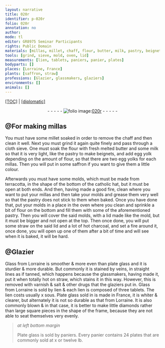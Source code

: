 ```yaml
---
layout: narrative
title: 020r
identifier: p-020r
folio: 020r
annotation: no
author:
mode: tl
editor: GR8975 Seminar Participants
rights: Public Domain
materials: [millas, millet, chaff, flour, butter, milk, pastry, beignets, egg yolk, egg yolks, saffron, terracotta, straw, charcoal, Glass from Lorraine, plate glass, varnish, salt, drugs, Plate glass]
tools: [grind, sieve, mold, oven, lid]
measurements: [lien, tablets, paniers, panier, plates]
bodyparts: []
places: [Lorraine, France]
plants: [saffron, straw]
professions: [Glazier, glassmakers, glaziers]
environments: []
animals: []
---
```


 <p><a href="{{ site.baseurl }}/translation/">[TOC]</a> | <a href="{{ site.baseurl }}/texts/p-020r_tc/" target="_blank">[diplomatic]</a></p><div class="folio" align="center">- - - - - <a href="http://gallica.bnf.fr/ark:/12148/btv1b10500001g/f45.image" target="_blank"><img src="https://cu-mkp.github.io/2017-workshop-edition/assets/photo-icon.png" alt="folio image: " style="display:inline-block; margin-bottom:-3px;"/>020r</a> - - - - - </div>  
  

## @For making <span class="m">millas</span>

 
You must have some <span class="m">millet</span> soaked in order to remove the <span class="m">chaff</span> and then clean it well. Next you must <span class="tl">grind</span> it again quite finely and pass through a cloth <span class="tl">sieve</span>. One must soak the <span class="m">flour</span> with fresh melted <span class="m">butter</span> and some <span class="m">milk</span> so that it is very light, like the <span class="m">pastry</span> to make <span class="m">beignets</span>, and add <span class="m">egg yolk</span> depending on the amount of <span class="m">flour</span>, so that there are two <span class="m">egg yolks</span> for each <span class="m">millas</span>. Then you will put in some <span class="m"><span class="pa">saffron</span></span> if you want to give them a little colour.
 
Afterwards you must have some <span class="tl">mold</span>s, which must be made from <span class="m">terra<span class="sup">cotta</span></span>, in the shape of the bottom of the catholic hat, but it must be open at both ends. And then, having made a good fire, clean where you want to put your <span class="m">millas</span> and then take your <span class="tl">mold</span>s and grease them very well so that the <span class="m">pastry</span> does not stick to them when baked. Once you have done that, put your <span class="tl">mold</span>s in a place in the <span class="tl">oven</span> where you clean and sprinkle a bit of <span class="m">flour</span> on the bottom and fill them with some of the aforementioned <span class="m">pastry</span>. Then you will cover the said <span class="tl">mold</span>s, with a <span class="tl">lid</span> made like the <span class="tl">mold</span>, but it must be bigger and not open at the top. Then once done, you will put some <span class="m">straw</span> on the said <span class="tl">lid</span> and a lot of hot <span class="m">charcoal</span>, and set a fire around it, once done, you will open up one of them after a bit of time and will see when it is baked, it will be hard.
 
 
  

## @<span class="pro">Glazier</span>

 
<span class="m">Glass from <span class="pl">Lorraine</span></span> is smoother & more even than <span class="m">plate glass</span> and it is sturdier & more durable. But commonly it is stained by veins, in straight lines as if tanned, which happens because the <span class="pro">glassmakers</span>, having made it, put it when totally hot on <span class="m"><span class="pa">straw</span></span>, which stains it in this way. However, this is removed with <span class="m">varnish</span> & <span class="m">salt</span> & other <span class="m">drugs</span> that the <span class="pro">glaziers</span> put in. <span class="m">Glass from <span class="pl">Lorraine</span></span> is sold by <span class="ms">lien</span> & each <span class="ms">lien</span> is composed of three <span class="ms">tablets</span>. The <span class="ms">lien</span> costs usually x <span class="cn">sous</span>. <span class="m">Plate glass</span> <span class="del">sold in</span> is made in <span class="pl">France</span>, it is whiter & clearer, but alternately it is not so durable as that from <span class="pl">Lorraine</span>. It is also commonly blown & in that case, it is better to make little diamonds rather than large square pieces in the shape of the frame, because they are not able to seat themselves very evenly.
 
> *at left bottom margin*
> 
> 
>  <span class="m">Plate glass</span> is sold by <span class="ms">paniers</span>. Every <span class="ms">panier</span> contains 24 <span class="ms">plates</span> that are commonly sold at x or twelve <span class="cn">lb</span>.
 
 